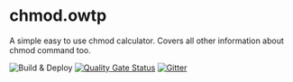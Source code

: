 # chmod.owtp
A simple easy to use chmod calculator. Covers all other information about chmod command too.

![Build & Deploy](https://github.com/openwebtools/chmod.owtp/workflows/Build%20&%20Deploy/badge.svg?branch=master) [![Quality Gate Status](https://sonarcloud.io/api/project_badges/measure?project=openwebtools_chmod.owtp&metric=alert_status)](https://sonarcloud.io/dashboard?id=openwebtools_chmod.owtp) [![Gitter](https://badges.gitter.im/open-web-tools/community.svg)](https://gitter.im/open-web-tools/community?utm_source=badge&utm_medium=badge&utm_campaign=pr-badge)
